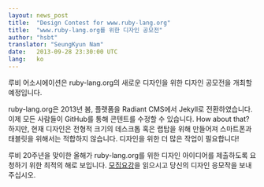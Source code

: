 ```yaml
---
layout: news_post
title:  "Design Contest for www.ruby-lang.org"
title:  "www.ruby-lang.org를 위한 디자인 공모전"
author: "hsbt"
translator: "SeungKyun Nam"
date:   2013-09-28 23:30:00 UTC
lang:   ko 
---
```


루비 어소시에이션은 ruby-lang.org의 새로운 디자인을 위한 디자인 공모전을 개최할 예정입니다.

ruby-lang.org은 2013년 봄, 플랫폼을 Radiant CMS에서 Jekyll로 전환하였습니다. 
이제 모든 사람들이 GitHub를 통해 콘텐트를 수정할 수 있습니다.
How about that?
하지만, 현재 디자인은 전형적 크기의 데스크톱 혹은 랩탑을 위해 만들어져 스마트폰과 태블릿을 위해서는 적합하지 않습니다.
디자인을 위한 더 많은 작업이 필요합니다!

루비 20주년을 맞이한 올해가 ruby-lang.org를 위한 디자인 아이디어를 제출하도록 요청하기 위한 최적의 해로 보입니다.
[모집요강][1]을 읽으시고 당신의 디자인 응모작을 보내주십시오.

[1]: http://www.ruby.or.jp/en/news/20130924.html
